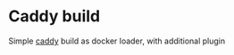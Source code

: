 # Caddy build

Simple [caddy](https://caddyserver.com) build as docker loader, with additional plugin